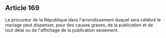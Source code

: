 Article 169
----
Le procureur de la République dans l'arrondissement duquel sera célébré le
mariage peut dispenser, pour des causes graves, de la publication et de tout
délai ou de l'affichage de la publication seulement.
